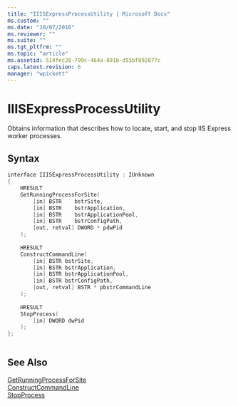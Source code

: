 ```yaml
---
title: "IIISExpressProcessUtility | Microsoft Docs"
ms.custom: ""
ms.date: "10/07/2016"
ms.reviewer: ""
ms.suite: ""
ms.tgt_pltfrm: ""
ms.topic: "article"
ms.assetid: 514fec28-799c-464a-891b-d55bf892877c
caps.latest.revision: 6
manager: "wpickett"
---
```

# IIISExpressProcessUtility
Obtains information that describes how to locate, start, and stop IIS Express worker processes.  
  
## Syntax  
  
```cpp  
interface IIISExpressProcessUtility : IUnknown  
{  
    HRESULT  
    GetRunningProcessForSite(   
        [in] BSTR    bstrSite,   
        [in] BSTR    bstrApplication,   
        [in] BSTR    bstrApplicationPool,   
        [in] BSTR    bstrConfigPath,   
        [out, retval] DWORD * pdwPid  
    );  
  
    HRESULT  
    ConstructCommandLine(   
        [in] BSTR bstrSite,  
        [in] BSTR bstrApplication,  
        [in] BSTR bstrApplicationPool,   
        [in] BSTR bstrConfigPath,   
        [out, retval] BSTR * pbstrCommandLine  
    );  
  
    HRESULT  
    StopProcess(   
        [in] DWORD dwPid  
    );  
};  
  
```  
  
## See Also  
 [GetRunningProcessForSite](../../\express-api-reference/getrunningprocessforsite.md)   
 [ConstructCommandLine](../../\express-api-reference/constructcommandline.md)   
 [StopProcess](../../\express-api-reference/stopprocess.md)